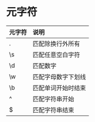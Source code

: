 # **元字符**
|元字符|说明|
|:---|:---|
|.|匹配除换行外所有|
|\s|匹配任意空白字符|
|\d|匹配数字|
|\w|匹配字母数字下划线|
|\b|匹配单词开始时结束|
|^|匹配字符串开始|
|$|匹配字符串结束|
